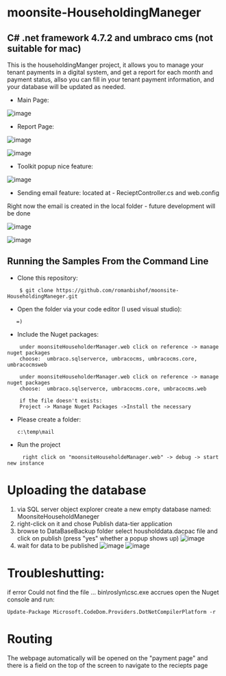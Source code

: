 # moonsite-HouseholdingManeger
## C# .net framework 4.7.2 and umbraco cms (not suitable for mac)

This is the householdingManger project, it allows you to manage your tenant payments in a digital system, and get a report for each month and payment status, allso you can fill in your tenant payment information, and your database will be updated as needed. 

* Main Page:

![image](https://github.com/romanbishof/moonsite-HouseholdingManeger/assets/76264579/c61e02a2-9b1d-475f-9cbd-a380b91cd5d9)


* Report Page:

![image](https://github.com/romanbishof/moonsite-HouseholdingManeger/assets/76264579/c84c5761-65ff-4929-8ea6-4cb6a4b63fad)



![image](https://github.com/romanbishof/moonsite-HouseholdingManeger/assets/76264579/03662341-f147-4ad4-92f6-6c79ecfafdee)



* Toolkit popup nice feature:

![image](https://github.com/romanbishof/moonsite-HouseholdingManeger/assets/76264579/2b9744db-00a4-4819-afbc-674aa34027e3)


* Sending email feature:
located at - RecieptController.cs and web.config

Right now the email is created in the local folder - future development will be done 


![image](https://github.com/romanbishof/moonsite-HouseholdingManeger/assets/76264579/fc4646f2-0194-4577-9450-664c92e85bb0)

![image](https://github.com/romanbishof/moonsite-HouseholdingManeger/assets/76264579/02f0a55c-a018-4cfa-9718-ed1fa5b8f767)



## Running the Samples From the Command Line
* Clone this repository:
```
    $ git clone https://github.com/romanbishof/moonsite-HouseholdingManeger.git
```

* Open the folder via your code editor (I used visual studio):
```
   =)
```

* Include the Nuget packages:
```
    under moonsiteHouseholderManager.web click on reference -> manage nuget packages
    choose:  umbraco.sqlserverce, umbracocms, umbracocms.core, umbracocmsweb

    under moonsiteHouseholderManager.web click on reference -> manage nuget packages
    choose:  umbraco.sqlserverce, umbracocms.core, umbracocms.web

    if the file doesn't exists:
    Project -> Manage Nuget Packages ->Install the necessary 

```
* Please create a folder:
  ```
  c:\temp\mail
  ```
* Run the project
```
     right click on "moonsiteHouseholdeManager.web" -> debug -> start new instance
```


# Uploading the database
1. via SQL server object explorer create a new empty database named: MoonsiteHouseholdManeger
2. right-click on it and chose Publish data-tier application
3. browse to  DataBaseBackup folder select housholddata.dacpac file and click on publish (press "yes" whether a popup shows up)
   ![image](https://github.com/romanbishof/moonsite-HouseholdingManeger/assets/76264579/edf85ee2-f392-4d2e-8356-a54bb9996991)
4. wait for data to be published
   ![image](https://github.com/romanbishof/moonsite-HouseholdingManeger/assets/76264579/39ca90f9-7c13-4fea-829e-0820fe13079a)
   ![image](https://github.com/romanbishof/moonsite-HouseholdingManeger/assets/76264579/5f782ba4-c19d-4e39-b1d5-c4e171544eb8)

 
# Troubleshutting:
  if error Could not find the  file ... bin\roslyn\csc.exe accrues
  open the Nuget console and run: 
  ```
  Update-Package Microsoft.CodeDom.Providers.DotNetCompilerPlatform -r
  ```

# Routing
The webpage automatically will be opened on the "payment page" and there is a field on the top of the screen to navigate to the reciepts page
